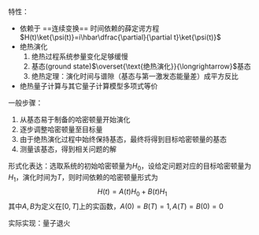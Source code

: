 特性：

+ 依赖于 ==连续变换==
	时间依赖的薛定谔方程    $H(t)\ket{\psi(t)}=i\hbar\dfrac{\partial}{\partial t}\ket{\psi(t)}$
+ 绝热演化
	1. 绝热过程系统参量变化足够缓慢
	2. 基态(ground state)$\overset{\text{绝热演化}}{\longrightarrow}$基态
	3. 绝热定理：演化时间与谱隙（基态与第一激发态能量差）成平方反比
+ 绝热量子计算与其它量子计算模型多项式等价

一般步骤：

1. 从基态易于制备的哈密顿量开始演化
2. 逐步调整哈密顿量至目标量
3. 由于绝热演化过程中始终保持基态，最终将得到目标哈密顿量的基态
4. 测量该基态，得到相关问题的解

形式化表达：选取系统的初始哈密顿量为$H_0$，设给定问题对应的目标哈密顿量为$H_1$，演化时间为$T$，则时间依赖的哈密顿量形式为
$$
H(t)=A(t)H_0+B(t)H_1
$$
其中$A,B$为定义在$[0,T]$上的实函数，$A(0)=B(T)=1,A(T)=B(0)=0$

实际实现：量子退火